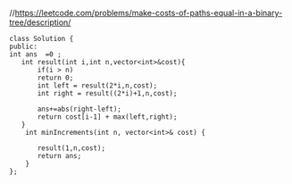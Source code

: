 //https://leetcode.com/problems/make-costs-of-paths-equal-in-a-binary-tree/description/


```
class Solution {
public:
int ans  =0 ; 
   int result(int i,int n,vector<int>&cost){
       if(i > n)
       return 0;
       int left = result(2*i,n,cost);
       int right = result((2*i)+1,n,cost);

       ans+=abs(right-left);
       return cost[i-1] + max(left,right);
   }
    int minIncrements(int n, vector<int>& cost) {
        
       result(1,n,cost);
       return ans;
    }
};
